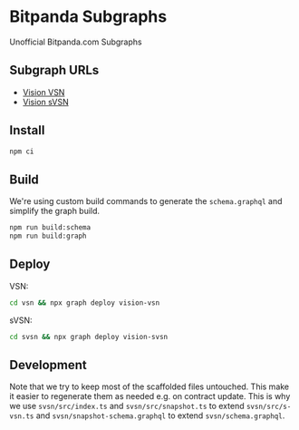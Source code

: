 # Bitpanda Subgraphs

Unofficial Bitpanda.com Subgraphs

## Subgraph URLs

- [Vision VSN](https://thegraph.com/explorer/subgraphs/9m6ouChjPuv6ShsK9Q3rRkj5tWThz2P3LjKr3JihuR6n)
- [Vision sVSN](https://thegraph.com/explorer/subgraphs/AFHGugzAJbgBSRvNnjEx4c1Wya5M4oMAWa5RsNnjQCrs)

## Install

```sh
npm ci
```

## Build

We're using custom build commands to generate the `schema.graphql` and simplify
the graph build.

```sh
npm run build:schema
npm run build:graph
```

## Deploy

VSN:

```sh
cd vsn && npx graph deploy vision-vsn
```

sVSN:

```sh
cd svsn && npx graph deploy vision-svsn
```

## Development

Note that we try to keep most of the scaffolded files untouched. This make it
easier to regenerate them as needed e.g. on contract update. This is why we use
`svsn/src/index.ts` and `svsn/src/snapshot.ts` to extend `svsn/src/s-vsn.ts` and
`svsn/snapshot-schema.graphql` to extend `svsn/schema.graphql`.
